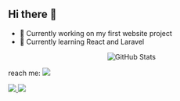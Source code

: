 ## Hi there 👋

- 🔭 Currently working on my first website project
- 🌱 Currently learning React and Laravel

<div align="center">  
  <img src="https://github-readme-stats.vercel.app/api?username=DinulHyt&show_icons=true&bg_color=292929&icon_color=ffffff&text_color=ffffff&title_color=ffffff&hide_border=true" alt="GitHub Stats" />
</div>

reach me:
<a href="https://www.linkedin.com/in/dinul-hayat-865441294/">
  <img src="https://img.shields.io/badge/-LinkedIn-0077b5?style=flat&logo=Linkedin&logoColor=white"/>
</a>

<a href="https://www.facebook.com/share/15GEwuPGZN/">
  <img src="https://img.shields.io/badge/-Facebook-316ff6?style=flat&logo=Facebook&logoColor=white">
</a>

<a href="https://www.instagram.com/dinul.hayat?utm_source=ig_web_button_share_sheet&igsh=MTJzYjcyYzEwMG1veg==">
  <img src="https://img.shields.io/badge/-Instagram-ee2a7b?style=flat&logo=Instagram&logoColor=white">
</a>
